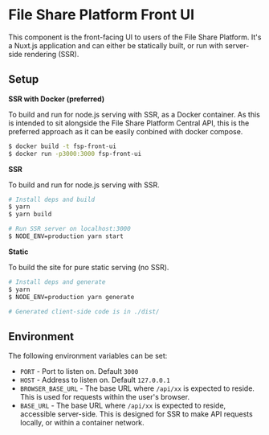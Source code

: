 # File Share Platform Front UI

This component is the front-facing UI to users of the File Share Platform. It's a Nuxt.js application and can either be statically built, or run with server-side rendering (SSR).

## Setup

**SSR with Docker (preferred)**

To build and run for node.js serving with SSR, as a Docker container.
As this is intended to sit alongside the File Share Platform Central API, this is the preferred approach as it can be easily conbined with docker compose.

```bash
$ docker build -t fsp-front-ui
$ docker run -p3000:3000 fsp-front-ui
```

**SSR**

To build and run for node.js serving with SSR.

```bash
# Install deps and build
$ yarn
$ yarn build

# Run SSR server on localhost:3000
$ NODE_ENV=production yarn start
```

**Static**

To build the site for pure static serving (no SSR).

```bash
# Install deps and generate
$ yarn
$ NODE_ENV=production yarn generate

# Generated client-side code is in ./dist/
```

## Environment

The following environment variables can be set:
 * `PORT` - Port to listen on. Default `3000`
 * `HOST` - Address to listen on. Default `127.0.0.1`
 * `BROWSER_BASE_URL` - The base URL where `/api/xx` is expected to reside. This is used for requests within the user's browser.
 * `BASE_URL` - The base URL where `/api/xx` is expected to reside, accessible server-side. This is designed for SSR to make API requests locally, or within a container network.